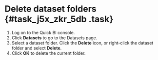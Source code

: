 # Delete dataset folders {#task_j5x_zkr_5db .task}

1.   Log on to the Quick BI console. 
2.   Click **Datasets** to go to the Datasets page. 
3.   Select a dataset folder. Click the **Delete** icon, or right-click the dataset folder and select **Delete**. 
4.   Click **OK** to delete the current folder. 

